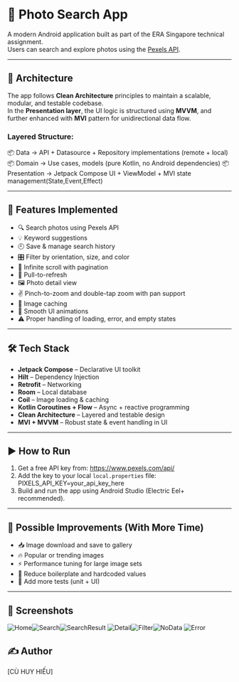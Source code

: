 # 📸 Photo Search App

A modern Android application built as part of the ERA Singapore technical assignment.  
Users can search and explore photos using the [Pexels API](https://www.pexels.com/api/documentation/).

---

## 🧱 Architecture

The app follows **Clean Architecture** principles to maintain a scalable, modular, and testable codebase.  
In the **Presentation layer**, the UI logic is structured using **MVVM**, and further enhanced with **MVI** pattern for unidirectional data flow.

### Layered Structure:
📦 Data → API + Datasource + Repository implementations (remote + local)
📦 Domain → Use cases, models (pure Kotlin, no Android dependencies)
📦 Presentation → Jetpack Compose UI + ViewModel + MVI state management(State,Event,Effect)

---

## 🚀 Features Implemented

- 🔍 Search photos using Pexels API
- 💡 Keyword suggestions
- 🕘 Save & manage search history
- 🎛️ Filter by orientation, size, and color
- 📜 Infinite scroll with pagination
- 🔄 Pull-to-refresh
- 🖼️ Photo detail view
- ✌️ Pinch-to-zoom and double-tap zoom with pan support
- 💾 Image caching
- 🎨 Smooth UI animations
- ⚠️ Proper handling of loading, error, and empty states

---

## 🛠️ Tech Stack

- **Jetpack Compose** – Declarative UI toolkit
- **Hilt** – Dependency Injection
- **Retrofit** – Networking
- **Room** – Local database
- **Coil** – Image loading & caching
- **Kotlin Coroutines + Flow** – Async + reactive programming
- **Clean Architecture** – Layered and testable design
- **MVI + MVVM** – Robust state & event handling in UI

---

## ▶️ How to Run

1. Get a free API key from: https://www.pexels.com/api/
2. Add the key to your local `local.properties` file:
   PIXELS_API_KEY=your_api_key_here
3. Build and run the app using Android Studio (Electric Eel+ recommended).

---

## 📌 Possible Improvements (With More Time)

- 📥 Image download and save to gallery
- 🔥 Popular or trending images
- ⚡ Performance tuning for large image sets
- 🧹 Reduce boilerplate and hardcoded values
- 🧪 Add more tests (unit + UI)
  
---

## 📸 Screenshots

![Home](https://github.com/user-attachments/assets/fecbad12-c6a5-4ef6-a580-d1b9916cb57f)![Search](https://github.com/user-attachments/assets/63cbe38e-8188-4e8b-bdb3-91fb962c847c)![SearchResult](https://github.com/user-attachments/assets/fff27806-7f6c-41f6-aecd-01c5e495e882)
![Detail](https://github.com/user-attachments/assets/8ec7fd5f-39e4-44b6-a28c-23250c888b31)![Filter](https://github.com/user-attachments/assets/d01df96e-7892-4804-8342-214127fafedb)![NoData](https://github.com/user-attachments/assets/41f04d38-7a68-4bd3-af8b-f6f63fde617a)
![Error](https://github.com/user-attachments/assets/af3e520f-200e-4d15-8dde-5aba068dec08)

## ✍️ Author

[CÙ HUY HIẾU]  

